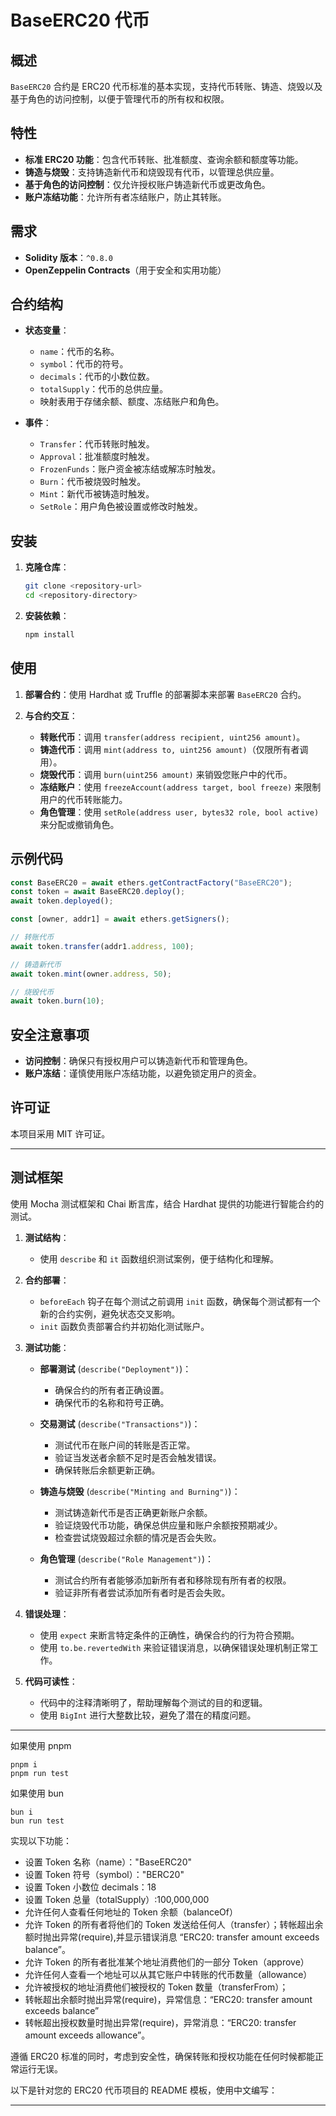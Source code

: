 # BaseERC20 代币

## 概述

`BaseERC20` 合约是 ERC20 代币标准的基本实现，支持代币转账、铸造、烧毁以及基于角色的访问控制，以便于管理代币的所有权和权限。

## 特性

- **标准 ERC20 功能**：包含代币转账、批准额度、查询余额和额度等功能。
- **铸造与烧毁**：支持铸造新代币和烧毁现有代币，以管理总供应量。
- **基于角色的访问控制**：仅允许授权账户铸造新代币或更改角色。
- **账户冻结功能**：允许所有者冻结账户，防止其转账。

## 需求

- **Solidity 版本**：`^0.8.0`
- **OpenZeppelin Contracts**（用于安全和实用功能）

## 合约结构

- **状态变量**：
  - `name`：代币的名称。
  - `symbol`：代币的符号。
  - `decimals`：代币的小数位数。
  - `totalSupply`：代币的总供应量。
  - 映射表用于存储余额、额度、冻结账户和角色。

- **事件**：
  - `Transfer`：代币转账时触发。
  - `Approval`：批准额度时触发。
  - `FrozenFunds`：账户资金被冻结或解冻时触发。
  - `Burn`：代币被烧毁时触发。
  - `Mint`：新代币被铸造时触发。
  - `SetRole`：用户角色被设置或修改时触发。

## 安装

1. **克隆仓库**：
   ```bash
   git clone <repository-url>
   cd <repository-directory>
   ```

2. **安装依赖**：
   ```bash
   npm install
   ```

## 使用

1. **部署合约**：使用 Hardhat 或 Truffle 的部署脚本来部署 `BaseERC20` 合约。

2. **与合约交互**：
   - **转账代币**：调用 `transfer(address recipient, uint256 amount)`。
   - **铸造代币**：调用 `mint(address to, uint256 amount)`（仅限所有者调用）。
   - **烧毁代币**：调用 `burn(uint256 amount)` 来销毁您账户中的代币。
   - **冻结账户**：使用 `freezeAccount(address target, bool freeze)` 来限制用户的代币转账能力。
   - **角色管理**：使用 `setRole(address user, bytes32 role, bool active)` 来分配或撤销角色。

## 示例代码

```javascript
const BaseERC20 = await ethers.getContractFactory("BaseERC20");
const token = await BaseERC20.deploy();
await token.deployed();

const [owner, addr1] = await ethers.getSigners();

// 转账代币
await token.transfer(addr1.address, 100);

// 铸造新代币
await token.mint(owner.address, 50);

// 烧毁代币
await token.burn(10);
```

## 安全注意事项

- **访问控制**：确保只有授权用户可以铸造新代币和管理角色。
- **账户冻结**：谨慎使用账户冻结功能，以避免锁定用户的资金。

## 许可证

本项目采用 MIT 许可证。

---

## 测试框架

使用 Mocha 测试框架和 Chai 断言库，结合 Hardhat 提供的功能进行智能合约的测试。

1. **测试结构**：
   - 使用 `describe` 和 `it` 函数组织测试案例，便于结构化和理解。

2. **合约部署**：
   - `beforeEach` 钩子在每个测试之前调用 `init` 函数，确保每个测试都有一个新的合约实例，避免状态交叉影响。
   - `init` 函数负责部署合约并初始化测试账户。

3. **测试功能**：
   - **部署测试** (`describe("Deployment")`)：
     - 确保合约的所有者正确设置。
     - 确保代币的名称和符号正确。

   - **交易测试** (`describe("Transactions")`)：
     - 测试代币在账户间的转账是否正常。
     - 验证当发送者余额不足时是否会触发错误。
     - 确保转账后余额更新正确。

   - **铸造与烧毁** (`describe("Minting and Burning")`)：
     - 测试铸造新代币是否正确更新账户余额。
     - 验证烧毁代币功能，确保总供应量和账户余额按预期减少。
     - 检查尝试烧毁超过余额的情况是否会失败。

   - **角色管理** (`describe("Role Management")`)：
     - 测试合约所有者能够添加新所有者和移除现有所有者的权限。
     - 验证非所有者尝试添加所有者时是否会失败。

4. **错误处理**：
   - 使用 `expect` 来断言特定条件的正确性，确保合约的行为符合预期。
   - 使用 `to.be.revertedWith` 来验证错误消息，以确保错误处理机制正常工作。

5. **代码可读性**：
   - 代码中的注释清晰明了，帮助理解每个测试的目的和逻辑。
   - 使用 `BigInt` 进行大整数比较，避免了潜在的精度问题。
---
如果使用 pnpm

```shell
pnpm i
pnpm run test
```

如果使用 bun

```shell
bun i
bun run test
```


实现以下功能：

- 设置 Token 名称（name）："BaseERC20"
- 设置 Token 符号（symbol）："BERC20"
- 设置 Token 小数位 decimals：18
- 设置 Token 总量（totalSupply）:100,000,000
- 允许任何人查看任何地址的 Token 余额（balanceOf）
- 允许 Token 的所有者将他们的 Token 发送给任何人（transfer）；转帐超出余额时抛出异常(require),并显示错误消息 “ERC20: transfer amount exceeds balance”。
- 允许 Token 的所有者批准某个地址消费他们的一部分 Token（approve）
- 允许任何人查看一个地址可以从其它账户中转账的代币数量（allowance）
- 允许被授权的地址消费他们被授权的 Token 数量（transferFrom）；
- 转帐超出余额时抛出异常(require)，异常信息：“ERC20: transfer amount exceeds balance”
- 转帐超出授权数量时抛出异常(require)，异常消息：“ERC20: transfer amount exceeds allowance”。

遵循 ERC20 标准的同时，考虑到安全性，确保转账和授权功能在任何时候都能正常运行无误。

以下是针对您的 ERC20 代币项目的 README 模板，使用中文编写：

---